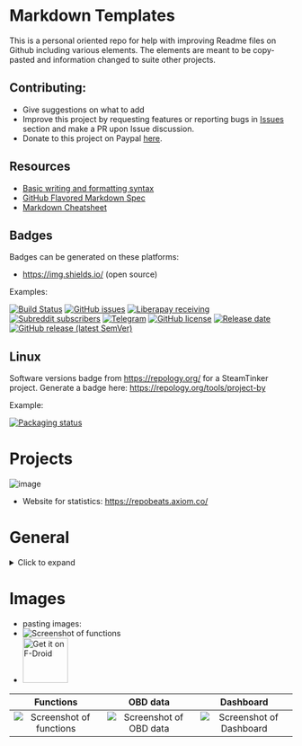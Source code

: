 # Markdown Templates
This is a personal oriented repo for help with improving Readme files on Github including various elements. The elements are meant to be copy-pasted and information changed to suite other projects.

## Contributing:

- Give suggestions on what to add
- Improve this project by requesting features or reporting bugs in [Issues](https://github.com/aha999/markdown-templates/issues) section and make a PR upon Issue discussion.
- Donate to this project on Paypal [here](https://paypal.me/slovantes).

## Resources

- [Basic writing and formatting syntax](https://docs.github.com/en/get-started/writing-on-github/getting-started-with-writing-and-formatting-on-github/basic-writing-and-formatting-syntax)
- [GitHub Flavored Markdown Spec](https://github.github.com/gfm/)
- [Markdown Cheatsheet](https://github.com/adam-p/markdown-here/wiki/Markdown-Cheatsheet)

## Badges

Badges can be generated on these platforms:
- https://img.shields.io/ (open source)

Examples:

[![Build Status](https://github.com/barbeau/gpstest/actions/workflows/android.yml/badge.svg)](https://github.com/barbeau/gpstest/actions/workflows/android.yml) 
[![GitHub issues](https://img.shields.io/github/issues/fr3ts0n/AndrOBD?color=red)](https://github.com/fr3ts0n/AndrOBD/issues)
[![Liberapay receiving](https://img.shields.io/liberapay/receives/AndrOBD?label=Liberapay)](https://liberapay.com/AndrOBD/donate/)
[![Subreddit subscribers](https://img.shields.io/reddit/subreddit-subscribers/AndrOBD?color=orange)](https://www.reddit.com/r/AndrOBD/)
[![Telegram](https://img.shields.io/badge/chat-on%20Telegram-blue)](https://t.me/joinchat/G60ltQv5CCEQ94BZ5yWQbg)
[![GitHub license](https://img.shields.io/github/license/fr3ts0n/AndrOBD?color=lightgrey)](https://github.com/fr3ts0n/AndrOBD/blob/master/LICENSE)
[![Release date](https://img.shields.io/github/release-date/popcorn-official/popcorn-desktop?labely)](https://github.com/popcorn-official/popcorn-desktop/releases/latest)
[![GitHub release (latest SemVer)](https://img.shields.io/github/v/release/fr3ts0n/AndrOBD?label=latest%20version&sort=semver)](https://github.com/fr3ts0n/AndrOBD/releases)


## Linux

Software versions badge from https://repology.org/ for a SteamTinker project. Generate a badge here: https://repology.org/tools/project-by

Example: 

[![Packaging status](https://repology.org/badge/vertical-allrepos/steamtinkerlaunch.svg)](https://repology.org/project/steamtinkerlaunch/versions)

# Projects

![image](https://user-images.githubusercontent.com/50620416/145696347-ee785e61-4eca-420b-8d94-889f153ce71c.png)

- Website for statistics: https://repobeats.axiom.co/

# General

<details>
  <summary>Click to expand</summary>
  Content
</details>

# Images

- pasting images: 
- ![Screenshot of functions](/fastlane/metadata/android/en-US/images/phoneScreenshots/Screenshot_02.png)
- [<img src="https://f-droid.org/badge/get-it-on.png" alt="Get it on F-Droid" height="80">](https://f-droid.org/packages/com.fr3ts0n.ecu.gui.androbd/)

| Functions | OBD data | Dashboard |
| :--: | :--: | :--: |
| ![Screenshot of functions](/fastlane/metadata/android/en-US/images/phoneScreenshots/Screenshot_02.png) | ![Screenshot of OBD data](/fastlane/metadata/android/en-US/images/phoneScreenshots/Screenshot_06.png) | ![Screenshot of Dashboard](/fastlane/metadata/android/en-US/images/phoneScreenshots/Screenshot_09.png) |
